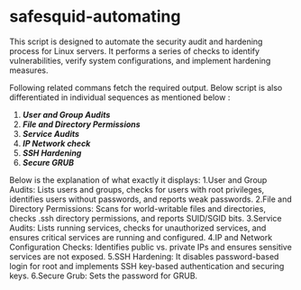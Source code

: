 # safesquid-automating
This script is designed to automate the security audit and hardening process for Linux servers. It performs a series of checks to identify vulnerabilities, verify system configurations, and implement hardening measures.

Following related commans fetch the required output. Below script is also differentiated in individual sequences as mentioned below :

1. ***User and Group Audits***
2. ***File and Directory Permissions***
3. ***Service Audits***
4. ***IP Network check***
5. ***SSH Hardening***
6. ***Secure GRUB***

Below is the explanation of what exactly it displays: 1.User and Group Audits: Lists users and groups, checks for users with root privileges, identifies users without passwords, and reports weak passwords. 2.File and Directory Permissions: Scans for world-writable files and directories, checks .ssh directory permissions, and reports SUID/SGID bits. 3.Service Audits: Lists running services, checks for unauthorized services, and ensures critical services are running and configured. 4.IP and Network Configuration Checks: Identifies public vs. private IPs and ensures sensitive services are not exposed. 5.SSH Hardening: It disables password-based login for root and implements SSH key-based authentication and securing keys. 6.Secure Grub: Sets the password for GRUB.
